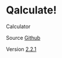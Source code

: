 # Qalculate!

Calculator

Source [Github](https://github.com/Qalculate/libqalculate)

Version [2.2.1](https://github.com/Qalculate/libqalculate/releases/tag/v2.2.1)
